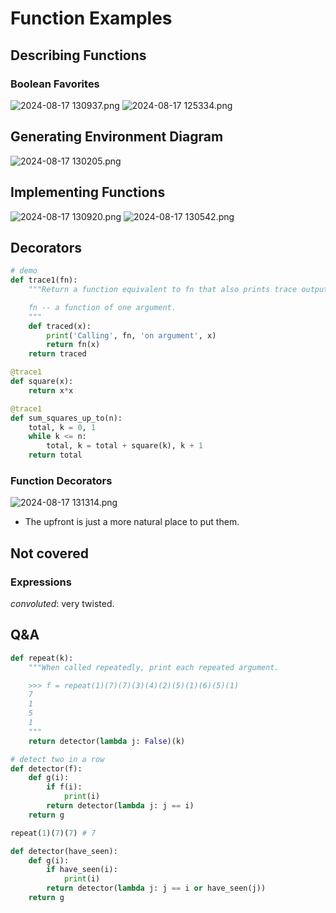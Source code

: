 # Function Examples
## Describing Functions
### Boolean Favorites
![ 2024-08-17 130937.png](https://s2.loli.net/2024/08/17/DeU9z8LwbmdgXpP.png)
![ 2024-08-17 125334.png](https://s2.loli.net/2024/08/17/OX5z3CuIMf1QWUK.png)
## Generating Environment Diagram
![ 2024-08-17 130205.png](https://s2.loli.net/2024/08/17/fAcXHEeh8t6LRUD.png)
## Implementing Functions
![ 2024-08-17 130920.png](https://s2.loli.net/2024/08/17/j1VxZdqG7wlRQya.png)
![ 2024-08-17 130542.png](https://s2.loli.net/2024/08/17/Z8stv3d4TQ9w5Nk.png)
## Decorators
```py
# demo
def trace1(fn):
    """Return a function equivalent to fn that also prints trace output.

    fn -- a function of one argument.
    """
    def traced(x):
        print('Calling', fn, 'on argument', x)
        return fn(x)
    return traced

@trace1
def square(x):
    return x*x

@trace1
def sum_squares_up_to(n):
    total, k = 0, 1
    while k <= n:
        total, k = total + square(k), k + 1
    return total
```
### Function Decorators
![ 2024-08-17 131314.png](https://s2.loli.net/2024/08/17/rVzCbW1XoD48mP9.png)
- The upfront is just a more natural place to put them. 
## Not covered
### Expressions
*convoluted*: very twisted. 
## Q&A
```py
def repeat(k):
    """When called repeatedly, print each repeated argument.

    >>> f = repeat(1)(7)(7)(3)(4)(2)(5)(1)(6)(5)(1)
    7
    1
    5
    1
    """
    return detector(lambda j: False)(k)

# detect two in a row
def detector(f):
    def g(i):
        if f(i):
            print(i)
        return detector(lambda j: j == i)
    return g

repeat(1)(7)(7) # 7

def detector(have_seen):
    def g(i):
        if have_seen(i):
            print(i)
        return detector(lambda j: j == i or have_seen(j))
    return g
```